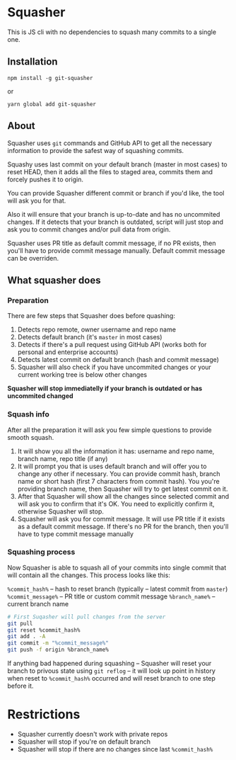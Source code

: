 # Squasher

This is JS cli with no dependencies to squash many commits to a single one.

## Installation

```
npm install -g git-squasher
```

or

```
yarn global add git-squasher
```

## About

Squasher uses `git` commands and GitHub API to get all the necessary information
to provide the safest way of squashing commits.

Squashy uses last commit on your default branch (master in most cases) to reset
HEAD, then it adds all the files to staged area, commits them and forcely pushes
it to origin.

You can provide Squasher different commit or branch if you'd like, the tool will
ask you for that.

Also it will ensure that your branch is up-to-date and has no uncommited
changes. If it detects that your branch is outdated, script will just stop and
ask you to commit changes and/or pull data from origin.

Squasher uses PR title as default commit message, if no PR exists, then you'll
have to provide commit message manually. Default commit message can be overriden.

## What squasher does

### Preparation

There are few steps that Squasher does before quashing:

1. Detects repo remote, owner username and repo name
2. Detects default branch (it's `master` in most cases)
3. Detects if there's a pull request using GitHub API (works both for personal and enterprise accounts)
4. Detects latest commit on default branch (hash and commit message)
4. Squasher will also check if you have uncommited changes or your current working tree is below other changes

**Squasher will stop immediatelly if your branch is outdated or has uncommited changed**

### Squash info

After all the preparation it will ask you few simple questions to provide smooth squash.

1. It will show you all the information it has: username and repo name, branch name, repo title (if any)
2. It will prompt you that is uses default branch and will offer you to change any other if necessary. You can provide commit hash, branch name or short hash (first 7 characters from commit hash). You you're providing branch name, then Squasher will try to get latest commit on it.
3. After that Squasher will show all the changes since selected commit and will ask you to confirm that it's OK. You need to explicitly confirm it, otherwise Squasher will stop.
4. Squasher will ask you for commit message. It will use PR title if it exists as a default commit message. If there's no PR for the branch, then you'll have to type commit message manually

### Squashing process

Now Squasher is able to squash all of your commits into single commit that will contain all the changes. This process looks like this:

`%commit_hash%` – hash to reset branch (typically – latest commit from `master`)
`%commit_message%` – PR title or custom commit message
`%branch_name%` – current branch name

```bash
# First Suqasher will pull changes from the server
git pull
git reset %commit_hash%
git add . -A
git commit -m "%commit_message%"
git push -f origin %branch_name%
```

If anything bad happened during squashing – Squasher will reset your branch to privous state using `git reflog` – it will look up point in history when reset to `%commit_hash%` occurred and will reset branch to one step before it.

# Restrictions

* Squasher currently doesn't work with private repos
* Squasher will stop if you're on default branch
* Squasher will stop if there are no changes since last `%commit_hash%`
